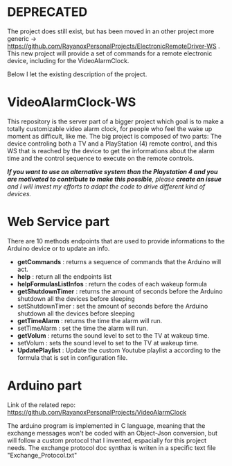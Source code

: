 # DEPRECATED

The project does still exist, but has been moved in an other project more generic -> https://github.com/RayanoxPersonalProjects/ElectronicRemoteDriver-WS . This new project will provide a set of commands for a remote electronic device, including for the VideoAlarmClock.

Below I let the existing description of the project.


# VideoAlarmClock-WS
This repository is the server part of a bigger project which goal is to make a totally customizable video alarm clock, for people who feel the wake up moment as difficult, like me. The big project is composed of two parts: The device controling both a TV and a PlayStation (4) remote control, and this WS that is reached by the device to get the informations about the alarm time and the control sequence to execute on the remote controls.

_**If you want to use an alternative system than the Playstation 4 and you are motivated to contribute to make this possible**, please **create an issue** and I will invest my efforts to adapt the code to drive different kind of devices._

# Web Service part #

There are 10 methods endpoints that are used to provide informations to the Arduino device or to update an info.

- **getCommands** : returns a sequence of commands that the Arduino will act.
- **help** : return all the endpoints list
- **helpFormulasListInfos** : return the codes of each wakeup formula 
- **getShutdownTimer** : returns the amount of seconds before the Arduino shutdown all the devices before sleeping
- setShutdownTimer : set the amount of seconds before the Arduino shutdown all the devices before sleeping
- **getTimeAlarm** : returns the time the alarm will run.
- setTimeAlarm : set the time the alarm will run.
- **getVolum** : returns the sound level to set to the TV at wakeup time.
- setVolum : sets the sound level to set to the TV at wakeup time.
- **UpdatePlaylist** : Update the custom Youtube playlist a according to the formula that is set in configuration file.


# Arduino part #

Link of the related repo: https://github.com/RayanoxPersonalProjects/VideoAlarmClock

The arduino program is implemented in C language, meaning that the exchange messages won't be coded with an Object-Json conversion, but will follow a custom protocol that I invented, espacially for this project needs. The exchange protocol doc synthax is writen in a specific text file "Exchange_Protocol.txt"
